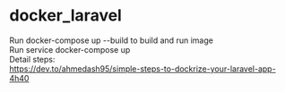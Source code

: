 # docker_laravel

Run docker-compose up --build to build and run image  
Run service docker-compose up  
Detail steps:   
https://dev.to/ahmedash95/simple-steps-to-dockrize-your-laravel-app-4h40